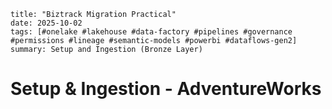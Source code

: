 ```
title: "Biztrack Migration Practical"
date: 2025-10-02
tags: [#onelake #lakehouse #data-factory #pipelines #governance #permissions #lineage #semantic-models #powerbi #dataflows-gen2]
summary: Setup and Ingestion (Bronze Layer) 
```

# Setup & Ingestion - AdventureWorks

